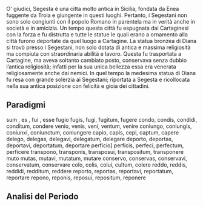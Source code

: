 O' giudici, Segesta è una citta molto antica in Sicilia, fondata da Enea fuggente da Troia e giungente in questi luoghi. Pertanto, i Segestani non sono solo congiunti  con il popolo Romano in parentela ma in verità anche in società e in amicizia. Un tempo questa città fu espugnata dai Cartaginesi con la forza e fu distrutta e tutte le statue le quali erano a ornamento alla città furono deportate da quel luogo a Cartagine. La statua bronzea di Diana si trovò presso i Segestani, non solo dotata di antica e massima religiosità ma compiuta con straordinaria abilità e lavoro. Questa fu trasportata a Cartagine, ma aveva soltanto cambiato posto, conservava senza dubbio l’antica religiosità; infatti per la sua unica bellezza essa era venerata religiosamente anche dai nemici. In quel tempo la medesima statua di Diana fu resa con grande solerzia ai Segestani; riportata a Segesta e ricollocata nella sua antica posizione con felicità e gioia dei cittadini.

## Paradigmi

sum , es , fui , esse
fugio fugis, fugi, fugitum, fugere
condo, condis, condidi, conditum, condere
venio, venis, veni, ventum, venire
coniungo, coniungis, coniunxi, coniunctum, coniungere
capio, capis, cepi, captum, capere
delego, delegas, delegavi, delegatum, delegare
deporto, deportas, deportavi, deportatum, deportare
perficio] perficis, perfeci, perfectum, perficere
transpono, transponis, transposui, transpositum, transponere
muto mutas, mutavi, mutatum, mutare
conservo, conservas, conservavi, conservatum, conservare
colo, colis, colui, cultum, colere
reddo, reddis, reddidi, redditum, reddere
reporto, reportas, reportavi, reportatum, reportare
repono, reponis, reposui, repositum, reponere

## Analisi del Periodo
